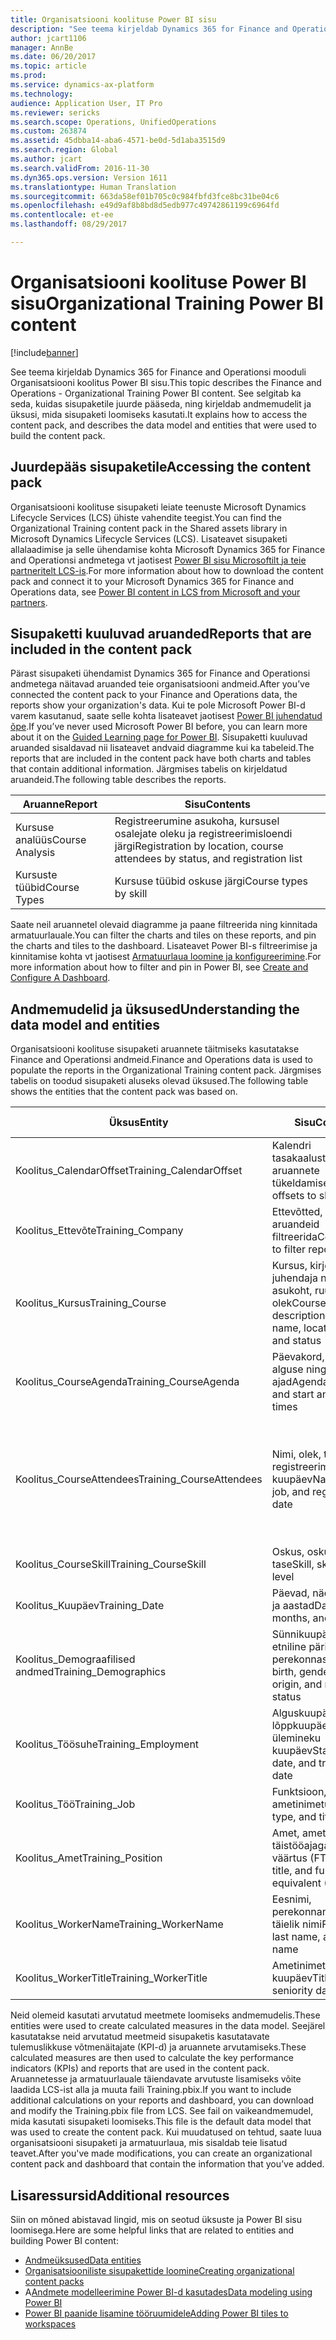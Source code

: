 ```yaml
---
title: Organisatsiooni koolituse Power BI sisu
description: "See teema kirjeldab Dynamics 365 for Finance and Operationsi mooduli Organisatsiooni koolitus Power BI sisu. See selgitab ka seda, kuidas sisupaketile juurde pääseda, ning kirjeldab andmemudelit ja üksusi, mida sisupaketi loomiseks kasutati."
author: jcart1106
manager: AnnBe
ms.date: 06/20/2017
ms.topic: article
ms.prod: 
ms.service: dynamics-ax-platform
ms.technology: 
audience: Application User, IT Pro
ms.reviewer: sericks
ms.search.scope: Operations, UnifiedOperations
ms.custom: 263874
ms.assetid: 45dbba14-aba6-4571-be0d-5d1aba3515d9
ms.search.region: Global
ms.author: jcart
ms.search.validFrom: 2016-11-30
ms.dyn365.ops.version: Version 1611
ms.translationtype: Human Translation
ms.sourcegitcommit: 663da58ef01b705c0c984fbfd3fce8bc31be04c6
ms.openlocfilehash: e49d9af8b8bd8d5edb977c49742861199c6964fd
ms.contentlocale: et-ee
ms.lasthandoff: 08/29/2017

---
```


# <a name="organizational-training-power-bi-content"></a><span data-ttu-id="96fb6-104">Organisatsiooni koolituse Power BI sisu</span><span class="sxs-lookup"><span data-stu-id="96fb6-104">Organizational Training Power BI content</span></span>

[!include[banner](../includes/banner.md)]


<span data-ttu-id="96fb6-105">See teema kirjeldab Dynamics 365 for Finance and Operationsi mooduli Organisatsiooni koolitus Power BI sisu.</span><span class="sxs-lookup"><span data-stu-id="96fb6-105">This topic describes the Finance and Operations - Organizational Training Power BI content.</span></span> <span data-ttu-id="96fb6-106">See selgitab ka seda, kuidas sisupaketile juurde pääseda, ning kirjeldab andmemudelit ja üksusi, mida sisupaketi loomiseks kasutati.</span><span class="sxs-lookup"><span data-stu-id="96fb6-106">It explains how to access the content pack, and describes the data model and entities that were used to build the content pack.</span></span>

<a name="accessing-the-content-pack"></a><span data-ttu-id="96fb6-107">Juurdepääs sisupaketile</span><span class="sxs-lookup"><span data-stu-id="96fb6-107">Accessing the content pack</span></span>
--------------------------

<span data-ttu-id="96fb6-108">Organisatsiooni koolituse sisupaketi leiate teenuste Microsoft Dynamics Lifecycle Services (LCS) ühiste vahendite teegist.</span><span class="sxs-lookup"><span data-stu-id="96fb6-108">You can find the Organizational Training content pack in the Shared assets library in Microsoft Dynamics Lifecycle Services (LCS).</span></span> <span data-ttu-id="96fb6-109">Lisateavet sisupaketi allalaadimise ja selle ühendamise kohta Microsoft Dynamics 365 for Finance and Operationsi andmetega vt jaotisest [Power BI sisu Microsoftilt ja teie partneritelt LCS-is](power-bi-content-microsoft-partners.md).</span><span class="sxs-lookup"><span data-stu-id="96fb6-109">For more information about how to download the content pack and connect it to your Microsoft Dynamics 365 for Finance and Operations data, see [Power BI content in LCS from Microsoft and your partners](power-bi-content-microsoft-partners.md).</span></span>

## <a name="reports-that-are-included-in-the-content-pack"></a><span data-ttu-id="96fb6-110">Sisupaketti kuuluvad aruanded</span><span class="sxs-lookup"><span data-stu-id="96fb6-110">Reports that are included in the content pack</span></span>
<span data-ttu-id="96fb6-111">Pärast sisupaketi ühendamist Dynamics 365 for Finance and Operationsi andmetega näitavad aruanded teie organisatsiooni andmeid.</span><span class="sxs-lookup"><span data-stu-id="96fb6-111">After you’ve connected the content pack to your Finance and Operations data, the reports show your organization's data.</span></span> <span data-ttu-id="96fb6-112">Kui te pole Microsoft Power BI-d varem kasutanud, saate selle kohta lisateavet jaotisest [Power BI juhendatud õpe](https://powerbi.microsoft.com/en-us/guided-learning/?WT.mc_id=PBIService_GetData).</span><span class="sxs-lookup"><span data-stu-id="96fb6-112">If you’ve never used Microsoft Power BI before, you can learn more about it on the [Guided Learning page for Power BI](https://powerbi.microsoft.com/en-us/guided-learning/?WT.mc_id=PBIService_GetData).</span></span> <span data-ttu-id="96fb6-113">Sisupaketti kuuluvad aruanded sisaldavad nii lisateavet andvaid diagramme kui ka tabeleid.</span><span class="sxs-lookup"><span data-stu-id="96fb6-113">The reports that are included in the content pack have both charts and tables that contain additional information.</span></span> <span data-ttu-id="96fb6-114">Järgmises tabelis on kirjeldatud aruandeid.</span><span class="sxs-lookup"><span data-stu-id="96fb6-114">The following table describes the reports.</span></span>

| <span data-ttu-id="96fb6-115">Aruanne</span><span class="sxs-lookup"><span data-stu-id="96fb6-115">Report</span></span>          | <span data-ttu-id="96fb6-116">Sisu</span><span class="sxs-lookup"><span data-stu-id="96fb6-116">Contents</span></span>                                                                    |
|-----------------|-----------------------------------------------------------------------------|
| <span data-ttu-id="96fb6-117">Kursuse analüüs</span><span class="sxs-lookup"><span data-stu-id="96fb6-117">Course Analysis</span></span> | <span data-ttu-id="96fb6-118">Registreerumine asukoha, kursusel osalejate oleku ja registreerimisloendi järgi</span><span class="sxs-lookup"><span data-stu-id="96fb6-118">Registration by location, course attendees by status, and registration list</span></span> |
| <span data-ttu-id="96fb6-119">Kursuste tüübid</span><span class="sxs-lookup"><span data-stu-id="96fb6-119">Course Types</span></span>    | <span data-ttu-id="96fb6-120">Kursuse tüübid oskuse järgi</span><span class="sxs-lookup"><span data-stu-id="96fb6-120">Course types by skill</span></span>                                                       |

<span data-ttu-id="96fb6-121">Saate neil aruannetel olevaid diagramme ja paane filtreerida ning kinnitada armatuurlauale.</span><span class="sxs-lookup"><span data-stu-id="96fb6-121">You can filter the charts and tiles on these reports, and pin the charts and tiles to the dashboard.</span></span> <span data-ttu-id="96fb6-122">Lisateavet Power BI-s filtreerimise ja kinnitamise kohta vt jaotisest [Armatuurlaua loomine ja konfigureerimine](https://powerbi.microsoft.com/en-us/guided-learning/powerbi-learning-4-2-create-configure-dashboards).</span><span class="sxs-lookup"><span data-stu-id="96fb6-122">For more information about how to filter and pin in Power BI, see [Create and Configure A Dashboard](https://powerbi.microsoft.com/en-us/guided-learning/powerbi-learning-4-2-create-configure-dashboards).</span></span>

## <a name="understanding-the-data-model-and-entities"></a><span data-ttu-id="96fb6-123">Andmemudelid ja üksused</span><span class="sxs-lookup"><span data-stu-id="96fb6-123">Understanding the data model and entities</span></span>
<span data-ttu-id="96fb6-124">Organisatsiooni koolituse sisupaketi aruannete täitmiseks kasutatakse Finance and Operationsi andmeid.</span><span class="sxs-lookup"><span data-stu-id="96fb6-124">Finance and Operations data is used to populate the reports in the Organizational Training content pack.</span></span> <span data-ttu-id="96fb6-125">Järgmises tabelis on toodud sisupaketi aluseks olevad üksused.</span><span class="sxs-lookup"><span data-stu-id="96fb6-125">The following table shows the entities that the content pack was based on.</span></span>

| <span data-ttu-id="96fb6-126">Üksus</span><span class="sxs-lookup"><span data-stu-id="96fb6-126">Entity</span></span>                    | <span data-ttu-id="96fb6-127">Sisu</span><span class="sxs-lookup"><span data-stu-id="96fb6-127">Contents</span></span>                                                         | <span data-ttu-id="96fb6-128">Seosed teiste üksustega</span><span class="sxs-lookup"><span data-stu-id="96fb6-128">Relationships with other entities</span></span>                                                                                                                                                                  |
|---------------------------|------------------------------------------------------------------|----------------------------------------------------------------------------------------------------------------------------------------------------------------------------------------------------|
| <span data-ttu-id="96fb6-129">Koolitus\_CalendarOffset</span><span class="sxs-lookup"><span data-stu-id="96fb6-129">Training\_CalendarOffset</span></span>  | <span data-ttu-id="96fb6-130">Kalendri tasakaalustused aruannete tükeldamiseks</span><span class="sxs-lookup"><span data-stu-id="96fb6-130">Calendar offsets to slice reports</span></span>                                | <span data-ttu-id="96fb6-131">Koolitus\_CourseAgenda Training\_CourseAttendees</span><span class="sxs-lookup"><span data-stu-id="96fb6-131">Training\_CourseAgenda Training\_CourseAttendees</span></span>                                                                                                                                                   |
| <span data-ttu-id="96fb6-132">Koolitus\_Ettevõte</span><span class="sxs-lookup"><span data-stu-id="96fb6-132">Training\_Company</span></span>         | <span data-ttu-id="96fb6-133">Ettevõtted, mille alusel aruandeid filtreerida</span><span class="sxs-lookup"><span data-stu-id="96fb6-133">Companies to filter reports by</span></span>                                   | <span data-ttu-id="96fb6-134">Koolitus\_CourseAgenda Training\_CourseAttendees</span><span class="sxs-lookup"><span data-stu-id="96fb6-134">Training\_CourseAgenda Training\_CourseAttendees</span></span>                                                                                                                                                   |
| <span data-ttu-id="96fb6-135">Koolitus\_Kursus</span><span class="sxs-lookup"><span data-stu-id="96fb6-135">Training\_Course</span></span>          | <span data-ttu-id="96fb6-136">Kursus, kirjeldus, juhendaja nimi, asukoht, ruum ja olek</span><span class="sxs-lookup"><span data-stu-id="96fb6-136">Course, description, instructor name, location, room, and status</span></span> | <span data-ttu-id="96fb6-137">Koolitus\_CourseAgenda Training\_CourseAttendees Training\_CourseSkill</span><span class="sxs-lookup"><span data-stu-id="96fb6-137">Training\_CourseAgenda Training\_CourseAttendees Training\_CourseSkill</span></span>                                                                                                                             |
| <span data-ttu-id="96fb6-138">Koolitus\_CourseAgenda</span><span class="sxs-lookup"><span data-stu-id="96fb6-138">Training\_CourseAgenda</span></span>    | <span data-ttu-id="96fb6-139">Päevakord, kursus ja alguse ning lõpu ajad</span><span class="sxs-lookup"><span data-stu-id="96fb6-139">Agenda, course, and start and end times</span></span>                          | <span data-ttu-id="96fb6-140">Koolitus\_Ettevõtte koolitus\_Koolituse CalendarOffset\_Koolituse kuupäev\_Kursus</span><span class="sxs-lookup"><span data-stu-id="96fb6-140">Training\_Company Training\_CalendarOffset Training\_Date Training\_Course</span></span>                                                                                                                         |
| <span data-ttu-id="96fb6-141">Koolitus\_CourseAttendees</span><span class="sxs-lookup"><span data-stu-id="96fb6-141">Training\_CourseAttendees</span></span> | <span data-ttu-id="96fb6-142">Nimi, olek, töö ja registreerimise kuupäev</span><span class="sxs-lookup"><span data-stu-id="96fb6-142">Name, status, job, and registration date</span></span>                         | <span data-ttu-id="96fb6-143">Koolitus\_Ettevõtte koolitus\_Koolituse CalendarOffset\_Koolituse kuupäev\_Koolituse demograafilised andmed\_Töökoolitus\_Koolituskursus\_Koolituse WorkerName\_Koolituse WorkerTitle\_Töökoolitus\_Amet</span><span class="sxs-lookup"><span data-stu-id="96fb6-143">Training\_Company Training\_CalendarOffset Training\_Date Training\_Demographics Training\_Employment Training\_Course Training\_WorkerName Training\_WorkerTitle Training\_Job Training\_Position</span></span> |
| <span data-ttu-id="96fb6-144">Koolitus\_CourseSkill</span><span class="sxs-lookup"><span data-stu-id="96fb6-144">Training\_CourseSkill</span></span>     | <span data-ttu-id="96fb6-145">Oskus, oskuse tüüp ja tase</span><span class="sxs-lookup"><span data-stu-id="96fb6-145">Skill, skill type, and level</span></span>                                     | <span data-ttu-id="96fb6-146">Koolitus\_Kursus</span><span class="sxs-lookup"><span data-stu-id="96fb6-146">Training\_Course</span></span>                                                                                                                                                                                   |
| <span data-ttu-id="96fb6-147">Koolitus\_Kuupäev</span><span class="sxs-lookup"><span data-stu-id="96fb6-147">Training\_Date</span></span>            | <span data-ttu-id="96fb6-148">Päevad, nädalad, kuud ja aastad</span><span class="sxs-lookup"><span data-stu-id="96fb6-148">Days, weeks, months, and years</span></span>                                   | <span data-ttu-id="96fb6-149">Koolitus\_CourseAgenda Training\_CourseAttendees</span><span class="sxs-lookup"><span data-stu-id="96fb6-149">Training\_CourseAgenda Training\_CourseAttendees</span></span>                                                                                                                                                   |
| <span data-ttu-id="96fb6-150">Koolitus\_Demograafilised andmed</span><span class="sxs-lookup"><span data-stu-id="96fb6-150">Training\_Demographics</span></span>    | <span data-ttu-id="96fb6-151">Sünnikuupäev, sugu, etniline päritolu ja perekonnaseis</span><span class="sxs-lookup"><span data-stu-id="96fb6-151">Date of birth, gender, ethnic origin, and marital status</span></span>         | <span data-ttu-id="96fb6-152">Koolitus\_CourseAgenda Training\_CourseAttendees</span><span class="sxs-lookup"><span data-stu-id="96fb6-152">Training\_CourseAgenda Training\_CourseAttendees</span></span>                                                                                                                                                   |
| <span data-ttu-id="96fb6-153">Koolitus\_Töösuhe</span><span class="sxs-lookup"><span data-stu-id="96fb6-153">Training\_Employment</span></span>      | <span data-ttu-id="96fb6-154">Alguskuupäev, lõppkuupäev ja ülemineku kuupäev</span><span class="sxs-lookup"><span data-stu-id="96fb6-154">Start date, end date, and transition date</span></span>                        | <span data-ttu-id="96fb6-155">Koolitus\_CourseAgenda Training\_CourseAttendees</span><span class="sxs-lookup"><span data-stu-id="96fb6-155">Training\_CourseAgenda Training\_CourseAttendees</span></span>                                                                                                                                                   |
| <span data-ttu-id="96fb6-156">Koolitus\_Töö</span><span class="sxs-lookup"><span data-stu-id="96fb6-156">Training\_Job</span></span>             | <span data-ttu-id="96fb6-157">Funktsioon, tüüp ja ametinimetus</span><span class="sxs-lookup"><span data-stu-id="96fb6-157">Function, type, and title</span></span>                                        | <span data-ttu-id="96fb6-158">Koolitus\_CourseAgenda Training\_CourseAttendees</span><span class="sxs-lookup"><span data-stu-id="96fb6-158">Training\_CourseAgenda Training\_CourseAttendees</span></span>                                                                                                                                                   |
| <span data-ttu-id="96fb6-159">Koolitus\_Amet</span><span class="sxs-lookup"><span data-stu-id="96fb6-159">Training\_Position</span></span>        | <span data-ttu-id="96fb6-160">Amet, ametinimetus ja täistööajaga võrdne väärtus (FTE)</span><span class="sxs-lookup"><span data-stu-id="96fb6-160">Position, title, and full-time equivalent (FTE)</span></span>                  | <span data-ttu-id="96fb6-161">Koolitus\_CourseAgenda Training\_CourseAttendees</span><span class="sxs-lookup"><span data-stu-id="96fb6-161">Training\_CourseAgenda Training\_CourseAttendees</span></span>                                                                                                                                                   |
| <span data-ttu-id="96fb6-162">Koolitus\_WorkerName</span><span class="sxs-lookup"><span data-stu-id="96fb6-162">Training\_WorkerName</span></span>      | <span data-ttu-id="96fb6-163">Eesnimi, perekonnanimi ja täielik nimi</span><span class="sxs-lookup"><span data-stu-id="96fb6-163">First name, last name, and full name</span></span>                             | <span data-ttu-id="96fb6-164">Koolitus\_CourseAttendees</span><span class="sxs-lookup"><span data-stu-id="96fb6-164">Training\_CourseAttendees</span></span>                                                                                                                                                                          |
| <span data-ttu-id="96fb6-165">Koolitus\_WorkerTitle</span><span class="sxs-lookup"><span data-stu-id="96fb6-165">Training\_WorkerTitle</span></span>     | <span data-ttu-id="96fb6-166">Ametinimetus ja staaži kuupäev</span><span class="sxs-lookup"><span data-stu-id="96fb6-166">Title and seniority date</span></span>                                         | <span data-ttu-id="96fb6-167">Koolitus\_CourseAttendees</span><span class="sxs-lookup"><span data-stu-id="96fb6-167">Training\_CourseAttendees</span></span>                                                                                                                                                                          |

<span data-ttu-id="96fb6-168">Neid olemeid kasutati arvutatud meetmete loomiseks andmemudelis.</span><span class="sxs-lookup"><span data-stu-id="96fb6-168">These entities were used to create calculated measures in the data model.</span></span> <span data-ttu-id="96fb6-169">Seejärel kasutatakse neid arvutatud meetmeid sisupaketis kasutatavate tulemuslikkuse võtmenäitajate (KPI-d) ja aruannete arvutamiseks.</span><span class="sxs-lookup"><span data-stu-id="96fb6-169">These calculated measures are then used to calculate the key performance indicators (KPIs) and reports that are used in the content pack.</span></span> <span data-ttu-id="96fb6-170">Aruannetesse ja armatuurlauale täiendavate arvutuste lisamiseks võite laadida LCS-ist alla ja muuta faili Training.pbix.</span><span class="sxs-lookup"><span data-stu-id="96fb6-170">If you want to include additional calculations on your reports and dashboard, you can download and modify the Training.pbix file from LCS.</span></span> <span data-ttu-id="96fb6-171">See fail on vaikeandmemudel, mida kasutati sisupaketi loomiseks.</span><span class="sxs-lookup"><span data-stu-id="96fb6-171">This file is the default data model that was used to create the content pack.</span></span> <span data-ttu-id="96fb6-172">Kui muudatused on tehtud, saate luua organisatsiooni sisupaketi ja armatuurlaua, mis sisaldab teie lisatud teavet.</span><span class="sxs-lookup"><span data-stu-id="96fb6-172">After you've made modifications, you can create an organizational content pack and dashboard that contain the information that you’ve added.</span></span>

## <a name="additional-resources"></a><span data-ttu-id="96fb6-173">Lisaressursid</span><span class="sxs-lookup"><span data-stu-id="96fb6-173">Additional resources</span></span>
<span data-ttu-id="96fb6-174">Siin on mõned abistavad lingid, mis on seotud üksuste ja Power BI sisu loomisega.</span><span class="sxs-lookup"><span data-stu-id="96fb6-174">Here are some helpful links that are related to entities and building Power BI content:</span></span>

-   [<span data-ttu-id="96fb6-175">Andmeüksused</span><span class="sxs-lookup"><span data-stu-id="96fb6-175">Data entities</span></span>](https://blogs.msdn.microsoft.com/dynamicsaxbi/2016/06/09/power-bi-integration-with-entity-store-in-dynamics-ax-7-may-update/)
-   [<span data-ttu-id="96fb6-176">Organisatsiooniliste sisupakettide loomine</span><span class="sxs-lookup"><span data-stu-id="96fb6-176">Creating organizational content packs</span></span>](https://powerbi.microsoft.com/en-us/documentation/powerbi-service-organizational-content-packs-introduction/)
-   <span data-ttu-id="96fb6-177">A[Andmete modelleerimine Power BI-d kasutades](https://powerbi.microsoft.com/en-us/guided-learning/powerbi-learning-2-1-intro-modeling-data)</span><span class="sxs-lookup"><span data-stu-id="96fb6-177">[Data modeling using Power BI](https://powerbi.microsoft.com/en-us/guided-learning/powerbi-learning-2-1-intro-modeling-data)</span></span>
-   [<span data-ttu-id="96fb6-178">Power BI paanide lisamine tööruumidele</span><span class="sxs-lookup"><span data-stu-id="96fb6-178">Adding Power BI tiles to workspaces</span></span>](https://blogs.msdn.microsoft.com/dynamicsaxbi/2016/07/06/pinning-power-bi-reports-to-dynamics-ax-client/)





